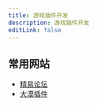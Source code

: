 ```yaml
---
title: 游戏插件开发
description: 游戏插件开发
editLink: false
---
```


## 常用网站
- [精易论坛](https://bbs.125.la/)
- [大漠插件](http://www.dmwebsite.net/)